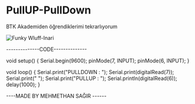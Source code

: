# PullUP-PullDown
BTK Akademiden öğrendiklerimi tekrarlıyorum


![Funky Wluff-Inari](https://github.com/mehmethan1/PullUP-PullDown/assets/71599621/f3f2ea92-ed04-40d1-8739-3863d334174e)


--------------CODE--------------

void setup()
{
  Serial.begin(9600);
  pinMode(7, INPUT);
  pinMode(6, INPUT);
}

void loop()
{
  Serial.print("PULLDOWN : ");
  Serial.print(digitalRead(7));
  Serial.print("                  ");
  Serial.print("PULLUP : ");
  Serial.println(digitalRead(6));
  delay(1000);
}

----MADE BY MEHMETHAN SAĞIR ------
